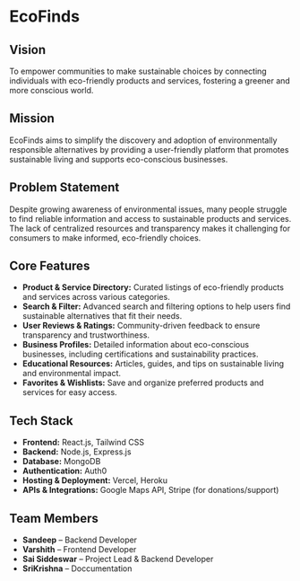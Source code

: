 # EcoFinds

## Vision
To empower communities to make sustainable choices by connecting individuals with eco-friendly products and services, fostering a greener and more conscious world.

## Mission
EcoFinds aims to simplify the discovery and adoption of environmentally responsible alternatives by providing a user-friendly platform that promotes sustainable living and supports eco-conscious businesses.

## Problem Statement
Despite growing awareness of environmental issues, many people struggle to find reliable information and access to sustainable products and services. The lack of centralized resources and transparency makes it challenging for consumers to make informed, eco-friendly choices.

## Core Features
- **Product & Service Directory:** Curated listings of eco-friendly products and services across various categories.
- **Search & Filter:** Advanced search and filtering options to help users find sustainable alternatives that fit their needs.
- **User Reviews & Ratings:** Community-driven feedback to ensure transparency and trustworthiness.
- **Business Profiles:** Detailed information about eco-conscious businesses, including certifications and sustainability practices.
- **Educational Resources:** Articles, guides, and tips on sustainable living and environmental impact.
- **Favorites & Wishlists:** Save and organize preferred products and services for easy access.

## Tech Stack
- **Frontend:** React.js, Tailwind CSS
- **Backend:** Node.js, Express.js
- **Database:** MongoDB
- **Authentication:** Auth0
- **Hosting & Deployment:** Vercel, Heroku
- **APIs & Integrations:** Google Maps API, Stripe (for donations/support)

## Team Members
- **Sandeep** – Backend Developer
- **Varshith** – Frontend Developer
- **Sai Siddeswar** – Project Lead & Backend Developer
- **SriKrishna** – Doccumentation
